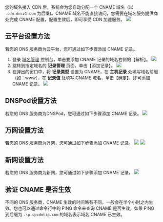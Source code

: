 您的域名接入 CDN 后，系统会为您自动分配一个 CNAME 域名（以 ```.cdn.dnsv1.com``` 为后缀)。CNAME 域名不能直接访问，您需要在域名服务提供商处完成 CNAME 配置，配置生效后，即可享受 CDN 加速服务。
![](http://imgcache.tcecqpoc.fsphere.cn/image/mc.qcloudimg.com/static/img/1ad97c3a92340219c728f25290ca1f78/CNAME.png)
## 云平台设置方法
若您的 DNS 服务商为云平台，您可通过如下步骤添加 CNAME 记录。
1. 登录 [域名管理](http://console.tcecqpoc.fsphere.cn/domain) 控制台，单击要添加 CNAME 记录的域名右侧的【解析】。
![](http://imgcache.tcecqpoc.fsphere.cn/image/mc.qcloudimg.com/static/img/d736722a9a2f0788f55c3ea10320baab/mydomain.png)
2. 跳转到指定域名的 **记录管理** 页面，单击【添加记录】。
![](http://imgcache.tcecqpoc.fsphere.cn/image/mc.qcloudimg.com/static/img/280a9f09e37eeb5938a8b10b7e671b9c/add_record.png)
3. 在弹出的窗口中，将 **记录类型** 设置为 CNAME，在 **主机记录** 处填写域名前缀（如：www），在 **记录值** 处填写 CNAME 域名，单击【确定】，即可添加 CNAME 记录。
![](http://imgcache.tcecqpoc.fsphere.cn/image/mc.qcloudimg.com/static/img/398f272e255e7645c7a170c483a29f68/record_info.png)

## DNSPod设置方法
若您的 DNS 服务商为DNSPod，您可通过如下步骤添加 CNAME 记录。
![](http://imgcache.tcecqpoc.fsphere.cn/image/mccdn.qcloud.com/static/img/5104d2605864556a130cac06b87e8187/image.png)

## 万网设置方法
若您的 DNS 服务商为万网，您可通过如下步骤添加 CNAME 记录。
![](http://imgcache.tcecqpoc.fsphere.cn/image/mccdn.qcloud.com/static/img/f0eff3c6e223575b91322a49c1138ddf/image.png)
![](http://imgcache.tcecqpoc.fsphere.cn/image/mccdn.qcloud.com/static/img/93e3eeef133d305dcc80433a168ee75a/image.png)

## 新网设置方法
若您的 DNS 服务商为新网，您可通过如下步骤添加 CNAME 记录。
![](http://imgcache.tcecqpoc.fsphere.cn/image/mccdn.qcloud.com/static/img/301f06bf3f6f107fec5295f69f8c0ad3/image.png)

## 验证 CNAME 是否生效
不同的 DNS 服务商，CNAME 生效的时间略有不同，一般会在半个小时之内生效。您也可以通过命令行中的 PING 命令来查询 CNAME 是否生效，如果 PING 到后缀为 ```.sp.spcdntip.com``` 的域名表示域名 CNAME 已生效。